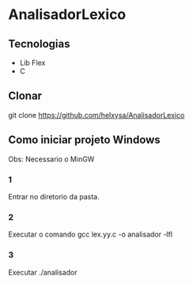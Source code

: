 # AnalisadorLexico

## Tecnologias
- Lib Flex
- C

## Clonar
git clone https://github.com/helxysa/AnalisadorLexico

## Como iniciar projeto Windows
Obs: Necessario o MinGW
### 1
Entrar no diretorio da pasta.
### 2
Executar o comando gcc lex.yy.c -o analisador -lfl
### 3
Executar ./analisador
